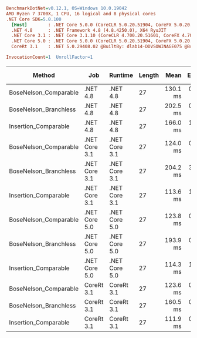 ``` ini

BenchmarkDotNet=v0.12.1, OS=Windows 10.0.19042
AMD Ryzen 7 3700X, 1 CPU, 16 logical and 8 physical cores
.NET Core SDK=5.0.100
  [Host]        : .NET Core 5.0.0 (CoreCLR 5.0.20.51904, CoreFX 5.0.20.51904), X64 RyuJIT
  .NET 4.8      : .NET Framework 4.8 (4.8.4250.0), X64 RyuJIT
  .NET Core 3.1 : .NET Core 3.1.10 (CoreCLR 4.700.20.51601, CoreFX 4.700.20.51901), X64 RyuJIT
  .NET Core 5.0 : .NET Core 5.0.0 (CoreCLR 5.0.20.51904, CoreFX 5.0.20.51904), X64 RyuJIT
  CoreRt 3.1    : .NET 5.0.29408.02 @BuiltBy: dlab14-DDVSOWINAGE075 @Branch: master @Commit: 4ce1c21ac0d4d1a3b7f7a548214966f69ac9f199, X64 AOT

InvocationCount=1  UnrollFactor=1  

```
|                Method |           Job |       Runtime | Length |     Mean |   Error |  StdDev | Gen 0 | Gen 1 | Gen 2 | Allocated |
|---------------------- |-------------- |-------------- |------- |---------:|--------:|--------:|------:|------:|------:|----------:|
| BoseNelson_Comparable |      .NET 4.8 |      .NET 4.8 |     27 | 130.1 ms | 0.45 ms | 0.40 ms |     - |     - |     - |         - |
| BoseNelson_Branchless |      .NET 4.8 |      .NET 4.8 |     27 | 202.5 ms | 0.09 ms | 0.07 ms |     - |     - |     - |         - |
|  Insertion_Comparable |      .NET 4.8 |      .NET 4.8 |     27 | 166.0 ms | 1.40 ms | 1.17 ms |     - |     - |     - |         - |
| BoseNelson_Comparable | .NET Core 3.1 | .NET Core 3.1 |     27 | 124.0 ms | 0.30 ms | 0.28 ms |     - |     - |     - |         - |
| BoseNelson_Branchless | .NET Core 3.1 | .NET Core 3.1 |     27 | 204.2 ms | 3.81 ms | 3.56 ms |     - |     - |     - |      48 B |
|  Insertion_Comparable | .NET Core 3.1 | .NET Core 3.1 |     27 | 113.6 ms | 1.05 ms | 0.82 ms |     - |     - |     - |         - |
| BoseNelson_Comparable | .NET Core 5.0 | .NET Core 5.0 |     27 | 123.8 ms | 0.12 ms | 0.10 ms |     - |     - |     - |         - |
| BoseNelson_Branchless | .NET Core 5.0 | .NET Core 5.0 |     27 | 193.9 ms | 0.10 ms | 0.08 ms |     - |     - |     - |         - |
|  Insertion_Comparable | .NET Core 5.0 | .NET Core 5.0 |     27 | 114.3 ms | 1.05 ms | 0.93 ms |     - |     - |     - |         - |
| BoseNelson_Comparable |    CoreRt 3.1 |    CoreRt 3.1 |     27 | 123.6 ms | 0.14 ms | 0.12 ms |     - |     - |     - |         - |
| BoseNelson_Branchless |    CoreRt 3.1 |    CoreRt 3.1 |     27 | 160.5 ms | 0.28 ms | 0.25 ms |     - |     - |     - |         - |
|  Insertion_Comparable |    CoreRt 3.1 |    CoreRt 3.1 |     27 | 111.9 ms | 0.20 ms | 0.17 ms |     - |     - |     - |         - |
